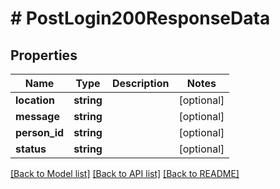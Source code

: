 # # PostLogin200ResponseData

## Properties

Name | Type | Description | Notes
------------ | ------------- | ------------- | -------------
**location** | **string** |  | [optional]
**message** | **string** |  | [optional]
**person_id** | **string** |  | [optional]
**status** | **string** |  | [optional]

[[Back to Model list]](../../README.md#models) [[Back to API list]](../../README.md#endpoints) [[Back to README]](../../README.md)
